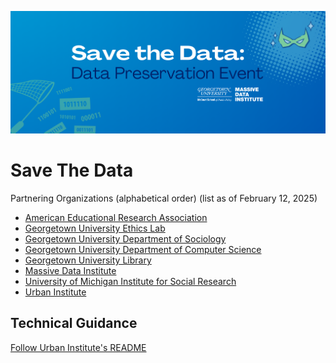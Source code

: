 ![alt text](assets/save-the-data-header.png)

# Save The Data 

Partnering Organizations (alphabetical order)
(list as of February 12, 2025)

- [American Educational Research Association](https://www.aera.net/)
- [Georgetown University Ethics Lab](https://ethicslab.georgetown.edu/)
- [Georgetown University Department of Sociology](https://sociology.georgetown.edu/)
- [Georgetown University Department of Computer Science](https://cs.georgetown.edu/)
- [Georgetown University Library](https://library.georgetown.edu/)
- [Massive Data Institute](https://library.georgetown.edu/scholarly-communication)
- [University of Michigan Institute for Social Research](https://isr.umich.edu/)
- [Urban Institute](https://www.urban.org/)


## Technical Guidance

[Follow Urban Institute's README](README_UI.md)